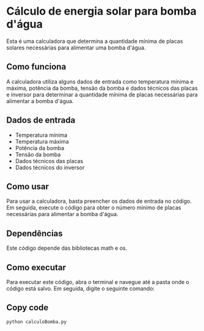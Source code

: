 # Cálculo de energia solar para bomba d'água
Esta é uma calculadora que determina a quantidade mínima de placas solares necessárias para alimentar uma bomba d'água.

## Como funciona
A calculadora utiliza alguns dados de entrada como temperatura mínima e máxima, potência da bomba, tensão da bomba e dados técnicos das placas e inversor para determinar a quantidade mínima de placas necessárias para alimentar a bomba d'água.

## Dados de entrada
* Temperatura mínima
* Temperatura máxima
* Potência da bomba
* Tensão da bomba
* Dados técnicos das placas
* Dados técnicos do inversor

## Como usar
Para usar a calculadora, basta preencher os dados de entrada no código. Em seguida, execute o código para obter o número mínimo de placas necessárias para alimentar a bomba d'água.

## Dependências
Este código depende das bibliotecas math e os.

## Como executar
Para executar este código, abra o terminal e navegue até a pasta onde o código está salvo. Em seguida, digite o seguinte comando:

## Copy code

``` python calculoBomba.py ```

